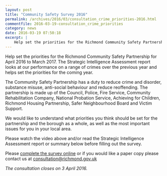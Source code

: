```yaml
---
layout: post
title: "Community Safety Survey 2016"
permalink: /archives/2016/03/consultation_crime_priorities-2016.html
commentfile: 2016-03-19-consultation_crime_priorities
category: news
date: 2016-03-19 07:50:18
excerpt: |
    Help set the priorities for the Richmond Community Safety Partnership for April 2016 to March 2017. The Strategic Intelligence Assessment report looks at our performance on a range of crimes over the previous year and helps set the priorities for the coming year
---
```


Help set the priorities for the Richmond Community Safety Partnership for April 2016 to March 2017. The Strategic Intelligence Assessment report looks at our performance on a range of crimes over the previous year and helps set the priorities for the coming year.

The Community Safety Partnership has a duty to reduce crime and disorder, substance misuse, anti-social behaviour and reduce reoffending. The partnership is made up of the Council, Police, Fire Service, Community Rehabilitation Company, National Probation Service, Achieving for Children, Richmond Housing Partnership, Safer Neighbourhood Board and Victim Support.

We would like to understand what priorities you think should be set for the partnership and the borough as a whole, as well as the most important issues for you in your local area.

Please watch the video above and/or read the Strategic Intelligence Assessment report or summary below before filling out the survey.

Please [complete the survey online](https://consultation.richmond.gov.uk/community-safety/crime-2016) or if you would like a paper copy please contact us at [consultation@richmond.gov.uk](mailto:consultation@richmond.gov.uk)

*The consultation closes on 3 April 2016.*
